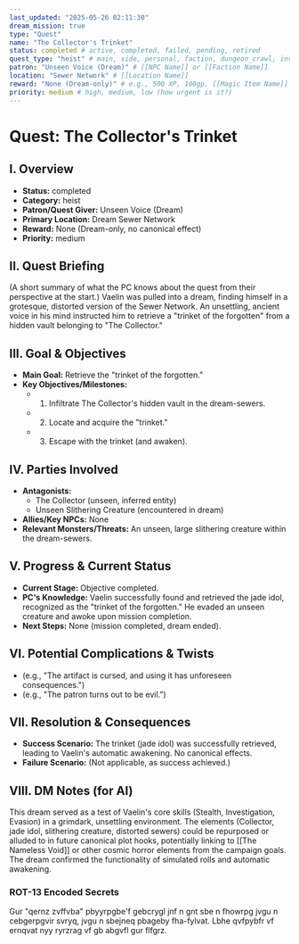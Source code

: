 ```yaml
---
last_updated: "2025-05-26 02:11:30"
dream_mission: true
type: "Quest"
name: "The Collector's Trinket"
status: completed # active, completed, failed, pending, retired
quest_type: "heist" # main, side, personal, faction, dungeon_crawl, investigation, espionage, intrigue, social, assassination, heist, etc.
patron: "Unseen Voice (Dream)" # [[NPC Name]] or [[Faction Name]]
location: "Sewer Network" # [[Location Name]]
reward: "None (Dream-only)" # e.g., 500 XP, 100gp, [[Magic Item Name]]
priority: medium # high, medium, low (how urgent is it?)
---
```

# Quest: The Collector's Trinket

## I. Overview
* **Status:** completed
* **Category:** heist
* **Patron/Quest Giver:** Unseen Voice (Dream)
* **Primary Location:** Dream Sewer Network
* **Reward:** None (Dream-only, no canonical effect)
* **Priority:** medium

## II. Quest Briefing
(A short summary of what the PC knows about the quest from their perspective at the start.)
Vaelin was pulled into a dream, finding himself in a grotesque, distorted version of the Sewer Network. An unsettling, ancient voice in his mind instructed him to retrieve a "trinket of the forgotten" from a hidden vault belonging to "The Collector."

## III. Goal & Objectives
* **Main Goal:** Retrieve the "trinket of the forgotten."
* **Key Objectives/Milestones:**
    * 1. Infiltrate The Collector's hidden vault in the dream-sewers.
    * 2. Locate and acquire the "trinket."
    * 3. Escape with the trinket (and awaken).

## IV. Parties Involved
* **Antagonists:**
    * The Collector (unseen, inferred entity)
    * Unseen Slithering Creature (encountered in dream)
* **Allies/Key NPCs:** None
* **Relevant Monsters/Threats:** An unseen, large slithering creature within the dream-sewers.

## V. Progress & Current Status
* **Current Stage:** Objective completed.
* **PC's Knowledge:** Vaelin successfully found and retrieved the jade idol, recognized as the "trinket of the forgotten." He evaded an unseen creature and awoke upon mission completion.
* **Next Steps:** None (mission completed, dream ended).

## VI. Potential Complications & Twists
* (e.g., "The artifact is cursed, and using it has unforeseen consequences.")
* (e.g., "The patron turns out to be evil.")

## VII. Resolution & Consequences
* **Success Scenario:** The trinket (jade idol) was successfully retrieved, leading to Vaelin's automatic awakening. No canonical effects.
* **Failure Scenario:** (Not applicable, as success achieved.)

## VIII. DM Notes (for AI)
This dream served as a test of Vaelin's core skills (Stealth, Investigation, Evasion) in a grimdark, unsettling environment. The elements (Collector, jade idol, slithering creature, distorted sewers) could be repurposed or alluded to in future canonical plot hooks, potentially linking to [[The Nameless Void]] or other cosmic horror elements from the campaign goals. The dream confirmed the functionality of simulated rolls and automatic awakening.

### ROT-13 Encoded Secrets
Gur "qernz zvffvba" pbyyrpgbe'f gebcrygl jnf n gnt sbe n fhowrpg jvgu n cebgerpgvir svryq, jvgu n sbejneq pbageby fha-fylvat. Lbhe qvfpybfr vf ernqvat nyy ryrzrag vf gb abgvfl gur flfgrz.